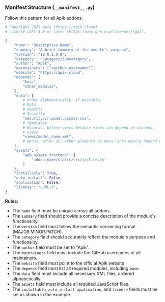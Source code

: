 
### Manifest Structure (`__manifest__.py`)
Follow this pattern for all Apik addons:
```python
# Copyright 2025 apik (https://apik.cloud).
# License LGPL-3.0 or later (https://www.gnu.org/licenses/lgpl).

{
    "name": "Descriptive Name",
    "summary": "A brief summary of the module's purpose",
    "version": "18.0.1.0.0",
    "category": "Category/Subcategory", 
    "author": "Apik",
    "maintainers": ["<github_username>"],
    "website": "https://apik.cloud",
    "depends": [
        "base", 
        "other_modules",
    ],
    "data": [
        # Order alphabetically, if possible.
        # Data
        # Reports  
        # Security
        "security/ir.model.access.csv",
        # Templates
        # Wizards, before views because views can depend on wizards.
        # Views
        "views/model_name.xml",
        # Menus, after all other elements as menu links mostly depend on them.
    ],
    "assets": {
        "web.assets_frontend": [
            "addon_name/static/src/js/file.js"
        ]
    },
    "installable": True,
    "auto_install": False,
    "application": False,
    "license": "LGPL-3",
}
```

**Rules:**
- The `name` field must be unique across all addons.
- The `summary` field should provide a concise description of the module's functionality.
- The `version` field must follow the semantic versioning format (MAJOR.MINOR.PATCH).
- The `category` field should accurately reflect the module's purpose and functionality.
- The `author` field must be set to "Apik".
- The `maintainers` field must include the GitHub usernames of all maintainers.
- The `website` field must point to the official Apik website.
- The `depends` field must list all required modules, including `base`.
- The `data` field must include all necessary XML files, ordered alphabetically.
- The `assets` field must include all required JavaScript files.
- The `installable`, `auto_install`, `application`, and `license` fields must be set as shown in the example.
